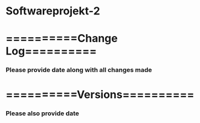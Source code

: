 # Softwareprojekt-2

<h1>==========Change Log==========</h1>

<h3> Please provide date along with all changes made</h3>



<h1>==========Versions==========</h1>

<h3> Please also provide date </h3>
